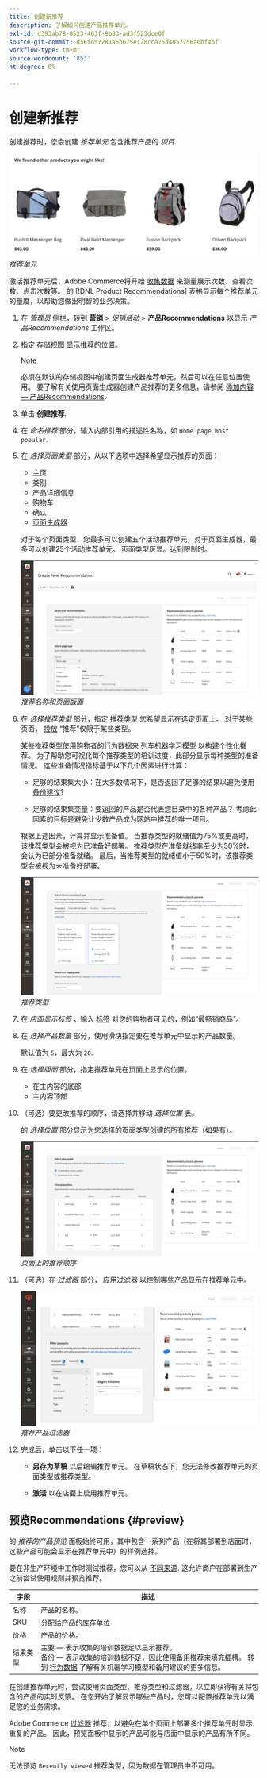 ```yaml
---
title: 创建新推荐
description: 了解如何创建产品推荐单元。
exl-id: d393ab78-0523-463f-9b03-ad3f523dce0f
source-git-commit: d56fd57281a5b675e128cca75d4057756a0bf4bf
workflow-type: tm+mt
source-wordcount: '853'
ht-degree: 0%

---
```


# 创建新推荐

创建推荐时，您会创建 _推荐单元_ 包含推荐产品的 _项目_.

![推荐单元](assets/unit.png)
_推荐单元_

激活推荐单元后，Adobe Commerce将开始 [收集数据](workspace.md) 来测量展示次数、查看次数、点击次数等。 的 [!DNL Product Recommendations] 表格显示每个推荐单元的量度，以帮助您做出明智的业务决策。

1. 在 _管理员_ 侧栏，转到 **营销** > _促销活动_ > **产品Recommendations** 以显示 _产品Recommendations_ 工作区。

1. 指定 [存储视图](https://experienceleague.adobe.com/docs/commerce-admin/start/setup/websites-stores-views.html#scope-settings) 显示推荐的位置。

   >[!NOTE]
   >
   > 必须在默认的存储视图中创建页面生成器推荐单元，然后可以在任意位置使用。 要了解有关使用页面生成器创建产品推荐的更多信息，请参阅 [添加内容 — 产品Recommendations](https://experienceleague.adobe.com/docs/commerce-admin/page-builder/add-content/recommendations.html).

1. 单击 **创建推荐**.

1. 在 _命名推荐_ 部分，输入内部引用的描述性名称，如 `Home page most popular`.

1. 在 _选择页面类型_ 部分，从以下选项中选择希望显示推荐的页面：

   - 主页
   - 类别
   - 产品详细信息
   - 购物车
   - 确认
   - [页面生成器](https://experienceleague.adobe.com/docs/commerce-admin/page-builder/add-content/recommendations.html)

   对于每个页面类型，您最多可以创建五个活动推荐单元，对于页面生成器，最多可以创建25个活动推荐单元。 页面类型灰显。达到限制时。

   ![推荐名称和页面](assets/create-recommendation.png)
   _推荐名称和页面版面_

1. 在 _选择推荐类型_ 部分，指定 [推荐类型](type.md) 您希望显示在选定页面上。 对于某些页面， [投放](placement.md) “推荐”仅限于某些类型。

   某些推荐类型使用购物者的行为数据来 [列车机器学习模型](behavioral-data.md) 以构建个性化推荐。 为了帮助您可视化每个推荐类型的培训进度，此部分显示每种类型的准备情况。 这些准备情况指标基于以下几个因素进行计算：

   - 足够的结果集大小：在大多数情况下，是否返回了足够的结果以避免使用 [备份建议](behavioral-data.md#backuprecs)?

   - 足够的结果集变量：要返回的产品是否代表您目录中的各种产品？ 考虑此因素的目标是避免让少数产品成为网站中推荐的唯一项目。

   根据上述因素，计算并显示准备值。 当推荐类型的就绪值为75%或更高时，该推荐类型会被视为已准备好部署。 推荐类型在准备就绪率至少为50%时，会认为已部分准备就绪。 最后，当推荐类型的就绪值小于50%时，该推荐类型会被视为未准备好部署。

   ![推荐类型](assets/create-recommendation-select-type.png)
   _推荐类型_

1. 在 _店面显示标签_ ，输入 [标签](placement.md#recommendation-labels) 对您的购物者可见的，例如“最畅销商品”。

1. 在 _选择产品数量_ 部分，使用滑块指定要在推荐单元中显示的产品数量。

   默认值为 `5`，最大为 `20`.

1. 在 _选择版面_ 部分，指定推荐单元在页面上显示的位置。

   - 在主内容的底部
   - 主内容顶部

1. （可选）要更改推荐的顺序，请选择并移动 _选择位置_ 表。

   的 _选择位置_ 部分显示为您选择的页面类型创建的所有推荐（如果有）。

   ![推荐顺序](assets/create-recommendation-select-placement.png)
   _页面上的推荐顺序_

1. （可选）在 _过滤器_ 部分， [应用过滤器](filters.md) 以控制哪些产品显示在推荐单元中。

   ![推荐过滤器](assets/create-recommendation-filter-products.png)
   _推荐产品过滤器_

1. 完成后，单击以下任一项：

   - **另存为草稿** 以后编辑推荐单元。 在草稿状态下，您无法修改推荐单元的页面类型或推荐类型。

   - **激活** 以在店面上启用推荐单元。

## 预览Recommendations {#preview}

的 _推荐的产品预览_ 面板始终可用，其中包含一系列产品（在将其部署到店面时，这些产品可能会显示在推荐单元中）的样例选择。

要在非生产环境中工作时测试推荐，您可以从 [不同来源](settings.md). 这允许商户在部署到生产之前尝试使用规则并预览推荐。

| 字段 | 描述 |
|---|---|
| 名称 | 产品的名称。 |
| SKU | 分配给产品的库存单位 |
| 价格 | 产品的价格。 |
| 结果类型 | 主要 — 表示收集的培训数据足以显示推荐。<br />备份 — 表示收集的培训数据不足，因此使用备用推荐来填充插槽。 转到 [行为数据](behavioral-data.md) 了解有关机器学习模型和备用建议的更多信息。 |

在创建推荐单元时，尝试使用页面类型、推荐类型和过滤器，以立即获得有关将包含的产品的实时反馈。 在您开始了解显示哪些产品时，您可以配置推荐单元以满足您的业务需求。

Adobe Commerce [过滤器](filters.md) 推荐，以避免在单个页面上部署多个推荐单元时显示重复的产品。 因此，预览面板中显示的产品可能与店面中显示的产品有所不同。

>[!NOTE]
>
> 无法预览 `Recently viewed` 推荐类型，因为数据在管理员中不可用。

